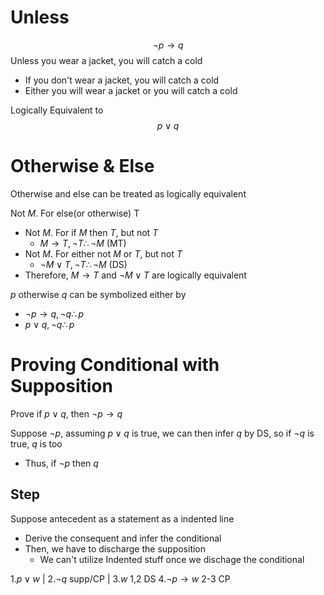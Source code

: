 # Unless
$$\neg p\to q$$
Unless you wear a jacket, you will catch a cold
- If you don't wear a jacket, you will catch a cold
- Either you will wear a jacket or you will catch a cold

Logically Equivalent to
$$p\lor q$$

# Otherwise & Else
Otherwise and else can be treated as logically equivalent

Not $M$. For else(or otherwise) T
- Not $M$. For if $M$ then $T$, but not $T$
	- $M\to T, \neg T \therefore \neg M$ (MT)
- Not $M$. For either not $M$ or $T$, but not $T$
	- $\neg M \lor T, \neg T \therefore \neg M$ (DS)
- Therefore, $M \to T$ and $\neg M\lor T$ are logically equivalent

$p$ otherwise $q$ can be symbolized either by
- $\neg p\to q, \neg q \therefore p$
- $p\lor q, \neg q \therefore p$

# Proving Conditional with Supposition
Prove if $p\lor q$, then $\neg p\to q$

Suppose $\neg p$, assuming $p\lor q$ is true, we can then infer $q$ by DS, so if $\neg q$ is true, $q$ is too
- Thus, if $\neg p$ then $q$

## Step
Suppose antecedent as a statement as a indented line
- Derive the consequent and infer the conditional
- Then, we have to discharge the supposition
	- We can't utilize Indented stuff once we dischage the conditional

$1. p\lor w$
  | $2. \neg q$         supp/CP
  | $3. w$           1,2 DS 
$4. \neg p \to w$       2-3 CP



